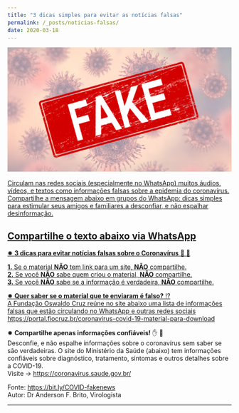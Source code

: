 ```yaml
---
title: "3 dicas simples para evitar as notícias falsas"
permalink: /_posts/noticias-falsas/
date: 2020-03-18
---
```

<a href="https://bit.ly/COVID-fakenews">
<img src="/assets/images/fakenews.png" width="700">

Circulam nas redes sociais (especialmente no WhatsApp) muitos áudios, vídeos, e textos como informações falsas sobre a epidemia do coronavírus. Compartilhe a mensagem abaixo em grupos do WhatsApp: dicas simples para estimular seus amigos e familiares a desconfiar, e não espalhar desinformação.


## Compartilhe o texto abaixo via WhatsApp

✹ **3 dicas para evitar notícias falsas sobre o Coronavírus** 🤔 💭

**1.** Se o material **NÃO** tem link para um site, **NÃO** compartilhe.<br>
**2.** Se você **NÃO** sabe quem criou o material, **NÃO** compartilhe.<br>
**3.** Se você **NÃO** sabe se a informação é verdadeira, **NÃO** compartilhe.<br>

✹ **Quer saber se o material que te enviaram é falso?** ⁉️<br>
A Fundação Oswaldo Cruz reúne no site abaixo uma lista de informações falsas que estão circulando no WhatsApp e outras redes sociais
<https://portal.fiocruz.br/coronavirus-covid-19-material-para-download><br>

✹ **Compartilhe apenas informações confiáveis!** ✋ 🚫<br>
Desconfie, e não espalhe informações sobre o coronavírus sem saber se são verdadeiras. O site do Ministério da Saúde​ (abaixo) tem informações confiáveis sobre diagnóstico, tratamento, sintomas e outros detalhes sobre a COVID-19.<br>
Visite → <https://coronavirus.saude.gov.br/><br>

Fonte: <https://bit.ly/COVID-fakenews><br>
Autor: Dr Anderson F. Brito, Virologista

***
